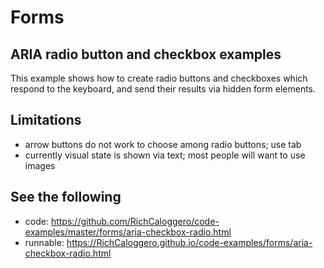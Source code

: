 # Forms

## ARIA radio button and checkbox examples

This example shows how to create radio buttons and checkboxes which respond to the keyboard, and send their results via hidden form elements.

## Limitations

- arrow buttons do not work to choose among radio buttons; use tab
- currently visual state is shown via text; most people will want to use images

## See the following

- code: https://github.com/RichCaloggero/code-examples/master/forms/aria-checkbox-radio.html
- runnable: https://RichCaloggero.github.io/code-examples/forms/aria-checkbox-radio.html
